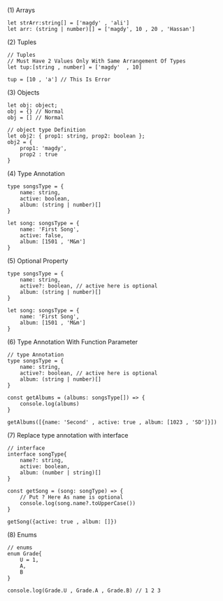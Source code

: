 (1) Arrays

    let strArr:string[] = ['magdy' , 'ali']
    let arr: (string | number)[] = ['magdy', 10 , 20 , 'Hassan']

(2) Tuples

    // Tuples
    // Must Have 2 Values Only With Same Arrangement Of Types
    let tup:[string , number] = ['magdy'  , 10]

    tup = [10 , 'a'] // This Is Error


(3) Objects

    let obj: object;
    obj = {} // Normal
    obj = [] // Normal

    // object type Definition
    let obj2: { prop1: string, prop2: boolean };
    obj2 = {
        prop1: 'magdy',
        prop2 : true
    }

(4) Type Annotation

    type songsType = {
        name: string,
        active: boolean,
        album: (string | number)[]
    }

    let song: songsType = {
        name: 'First Song',
        active: false,
        album: [1501 , 'M&m']
    }

(5) Optional Property

    type songsType = {
        name: string,
        active?: boolean, // active here is optional
        album: (string | number)[]
    }

    let song: songsType = {
        name: 'First Song',
        album: [1501 , 'M&m']
    }

(6) Type Annotation With Function Parameter

    // type Annotation
    type songsType = {
        name: string,
        active?: boolean, // active here is optional
        album: (string | number)[]
    }

    const getAlbums = (albums: songsType[]) => {
        console.log(albums)
    }

    getAlbums([{name: 'Second' , active: true , album: [1023 , 'SD']}])


(7) Replace type annotation with interface

    // interface
    interface songType{
        name?: string,
        active: boolean,
        album: (number | string)[]
    }

    const getSong = (song: songType) => {
        // Put ? Here As name is optional
        console.log(song.name?.toUpperCase())
    }

    getSong({active: true , album: []})


(8) Enums

    // enums
    enum Grade{
        U = 1,
        A,
        B
    }

    console.log(Grade.U , Grade.A , Grade.B) // 1 2 3